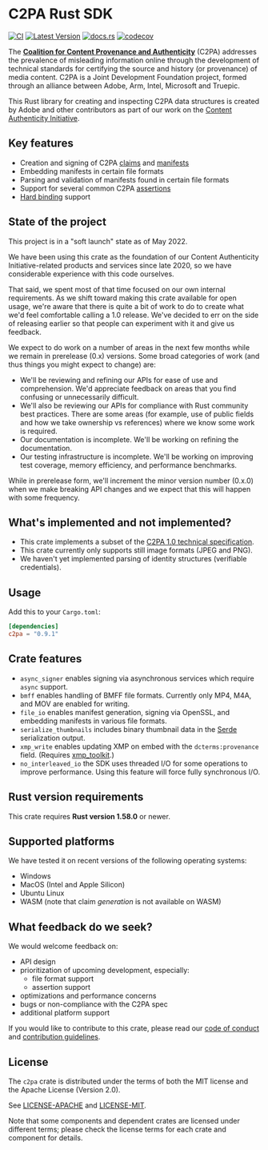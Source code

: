 # C2PA Rust SDK

[![CI](https://github.com/contentauth/c2pa-rs/actions/workflows/ci.yml/badge.svg)](https://github.com/contentauth/c2pa-rs/actions/workflows/ci.yml) [![Latest Version](https://img.shields.io/crates/v/c2pa.svg)](https://crates.io/crates/c2pa) [![docs.rs](https://img.shields.io/docsrs/c2pa)](https://docs.rs/c2pa/) [![codecov](https://codecov.io/gh/contentauth/c2pa-rs/branch/main/graph/badge.svg?token=YVHWI19EGN)](https://codecov.io/gh/contentauth/c2pa-rs)

The **[Coalition for Content Provenance and Authenticity](https://c2pa.org)** (C2PA) addresses the prevalence of misleading information online through the development of technical standards for certifying the source and history (or provenance) of media content. C2PA is a Joint Development Foundation project, formed through an alliance between Adobe, Arm, Intel, Microsoft and Truepic.

This Rust library for creating and inspecting C2PA data structures is created by Adobe and other contributors as part of our work on the [Content Authenticity Initiative](https://contentauthenticity.org).

## Key features

* Creation and signing of C2PA [claims](https://c2pa.org/specifications/specifications/1.0/specs/C2PA_Specification.html#_claims) and [manifests](https://c2pa.org/specifications/specifications/1.0/specs/C2PA_Specification.html#_manifests)
* Embedding manifests in certain file formats
* Parsing and validation of manifests found in certain file formats
* Support for several common C2PA [assertions](https://c2pa.org/specifications/specifications/1.0/specs/C2PA_Specification.html#_c2pa_standard_assertions)
* [Hard binding](https://c2pa.org/specifications/specifications/1.0/specs/C2PA_Specification.html#_hard_bindings) support

## State of the project

This project is in a "soft launch" state as of May 2022.

We have been using this crate as the foundation of our Content Authenticity Initiative-related products and services since late 2020, so we have considerable experience with this code ourselves.

That said, we spent most of that time focused on our own internal requirements. As we shift toward making this crate available for open usage, we're aware that there is quite a bit of work to do to create what we'd feel comfortable calling a 1.0 release. We've decided to err on the side of releasing earlier so that people can experiment with it and give us feedback.

We expect to do work on a number of areas in the next few months while we remain in prerelease (0.x) versions. Some broad categories of work (and thus things you might expect to change) are:

* We'll be reviewing and refining our APIs for ease of use and comprehension. We'd appreciate feedback on areas that you find confusing or unnecessarily difficult.
* We'll also be reviewing our APIs for compliance with Rust community best practices. There are some areas (for example, use of public fields and how we take ownership vs references) where we know some work is required.
* Our documentation is incomplete. We'll be working on refining the documentation.
* Our testing infrastructure is incomplete. We'll be working on improving test coverage, memory efficiency, and performance benchmarks.

While in prerelease form, we'll increment the minor version number (0.x.0) when we make breaking API changes and we expect that this will happen with some frequency.

## What's implemented and not implemented?

* This crate implements a subset of the [C2PA 1.0 technical specification](https://c2pa.org/specifications/specifications/1.0/specs/C2PA_Specification.html).
* This crate currently only supports still image formats (JPEG and PNG).
* We haven't yet implemented parsing of identity structures (verifiable credentials).

## Usage

Add this to your `Cargo.toml`:

```toml
[dependencies]
c2pa = "0.9.1"
```

## Crate features

* `async_signer` enables signing via asynchronous services which require `async` support.
* `bmff` enables handling of BMFF file formats. Currently only MP4, M4A, and MOV are enabled for writing.
* `file_io` enables manifest generation, signing via OpenSSL, and embedding manifests in various file formats.
* `serialize_thumbnails` includes binary thumbnail data in the [Serde](https://serde.rs/) serialization output.
* `xmp_write` enables updating XMP on embed with the `dcterms:provenance` field. (Requires [xmp_toolkit](https://crates.io/crates/xmp_toolkit).)
* `no_interleaved_io` the SDK uses threaded I/O for some operations to improve performance. Using this feature will force fully synchronous I/O.

## Rust version requirements

This crate requires **Rust version 1.58.0** or newer.

## Supported platforms

We have tested it on recent versions of the following operating systems:

* Windows
* MacOS (Intel and Apple Silicon)
* Ubuntu Linux
* WASM (note that claim _generation_ is not available on WASM)

## What feedback do we seek?

We would welcome feedback on:

* API design
* prioritization of upcoming development, especially:
  * file format support
  * assertion support
* optimizations and performance concerns
* bugs or non-compliance with the C2PA spec
* additional platform support

If you would like to contribute to this crate, please read our [code of conduct](./CODE_OF_CONDUCT.md) and [contribution guidelines](./CONTRIBUTING.md).

## License

The `c2pa` crate is distributed under the terms of both the MIT license and the Apache License (Version 2.0).

See [LICENSE-APACHE](./LICENSE-APACHE) and [LICENSE-MIT](./LICENSE-MIT).

Note that some components and dependent crates are licensed under different terms; please check the license terms for each crate and component for details.
